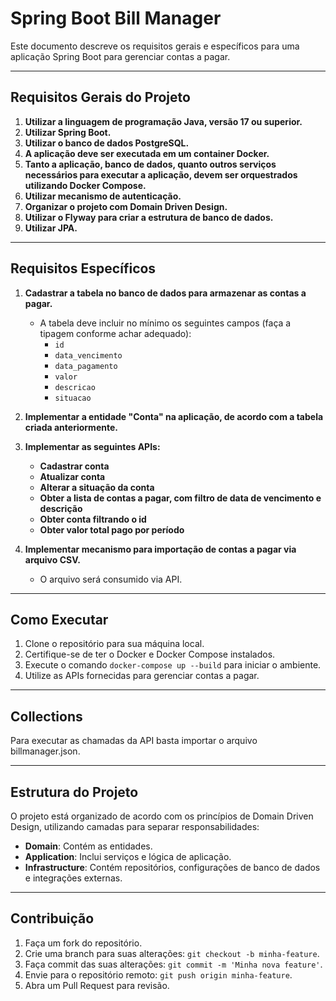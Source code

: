 # Spring Boot Bill Manager

Este documento descreve os requisitos gerais e específicos para uma aplicação Spring Boot para gerenciar contas a pagar.

---

## Requisitos Gerais do Projeto

1. **Utilizar a linguagem de programação Java, versão 17 ou superior.**
2. **Utilizar Spring Boot.**
3. **Utilizar o banco de dados PostgreSQL.**
4. **A aplicação deve ser executada em um container Docker.**
5. **Tanto a aplicação, banco de dados, quanto outros serviços necessários para executar a aplicação, devem ser orquestrados utilizando Docker Compose.**
7. **Utilizar mecanismo de autenticação.**
8. **Organizar o projeto com Domain Driven Design.**
9. **Utilizar o Flyway para criar a estrutura de banco de dados.**
10. **Utilizar JPA.**

---

## Requisitos Específicos

1. **Cadastrar a tabela no banco de dados para armazenar as contas a pagar.**
    - A tabela deve incluir no mínimo os seguintes campos (faça a tipagem conforme achar adequado):
        - `id`
        - `data_vencimento`
        - `data_pagamento`
        - `valor`
        - `descricao`
        - `situacao`

2. **Implementar a entidade "Conta" na aplicação, de acordo com a tabela criada anteriormente.**

3. **Implementar as seguintes APIs:**
    - **Cadastrar conta**
    - **Atualizar conta**
    - **Alterar a situação da conta**
    - **Obter a lista de contas a pagar, com filtro de data de vencimento e descrição**
    - **Obter conta filtrando o id**
    - **Obter valor total pago por período**

4. **Implementar mecanismo para importação de contas a pagar via arquivo CSV.**
    - O arquivo será consumido via API.

---

## Como Executar

1. Clone o repositório para sua máquina local.
2. Certifique-se de ter o Docker e Docker Compose instalados.
4. Execute o comando `docker-compose up --build` para iniciar o ambiente.
5. Utilize as APIs fornecidas para gerenciar contas a pagar.

---

## Collections

Para executar as chamadas da API basta importar o arquivo billmanager.json.

---

## Estrutura do Projeto

O projeto está organizado de acordo com os princípios de Domain Driven Design, utilizando camadas para separar responsabilidades:

- **Domain**: Contém as entidades.
- **Application**: Inclui serviços e lógica de aplicação.
- **Infrastructure**: Contém repositórios, configurações de banco de dados e integrações externas.

---

## Contribuição

1. Faça um fork do repositório.
2. Crie uma branch para suas alterações: `git checkout -b minha-feature`.
3. Faça commit das suas alterações: `git commit -m 'Minha nova feature'`.
4. Envie para o repositório remoto: `git push origin minha-feature`.
5. Abra um Pull Request para revisão.